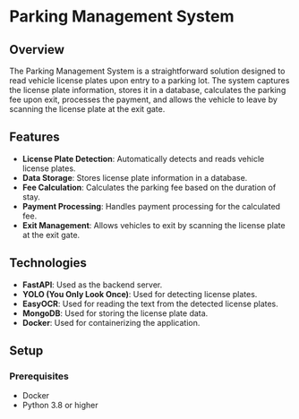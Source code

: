  # Parking Management System

## Overview
The Parking Management System is a straightforward solution designed to read vehicle license plates upon entry to a parking lot. The system captures the license plate information, stores it in a database, calculates the parking fee upon exit, processes the payment, and allows the vehicle to leave by scanning the license plate at the exit gate.

## Features
- **License Plate Detection**: Automatically detects and reads vehicle license plates.
- **Data Storage**: Stores license plate information in a database.
- **Fee Calculation**: Calculates the parking fee based on the duration of stay.
- **Payment Processing**: Handles payment processing for the calculated fee.
- **Exit Management**: Allows vehicles to exit by scanning the license plate at the exit gate.

## Technologies
- **FastAPI**: Used as the backend server.
- **YOLO (You Only Look Once)**: Used for detecting license plates.
- **EasyOCR**: Used for reading the text from the detected license plates.
- **MongoDB**: Used for storing the license plate data.
- **Docker**: Used for containerizing the application.

## Setup

### Prerequisites
- Docker
- Python 3.8 or higher

